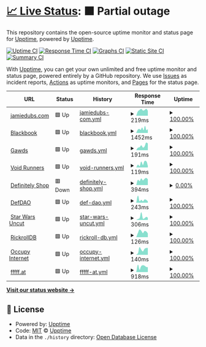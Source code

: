 # [📈 Live Status](https://status.jamiedubs.com): <!--live status--> **🟧 Partial outage**

This repository contains the open-source uptime monitor and status page for [Upptime](https://upptime.js.org), powered by [Upptime](https://github.com/upptime/upptime).

[![Uptime CI](https://github.com/jamiew/uptime-monitor/workflows/Uptime%20CI/badge.svg)](https://github.com/jamiew/uptime-monitor/actions?query=workflow%3A%22Uptime+CI%22)
[![Response Time CI](https://github.com/jamiew/uptime-monitor/workflows/Response%20Time%20CI/badge.svg)](https://github.com/jamiew/uptime-monitor/actions?query=workflow%3A%22Response+Time+CI%22)
[![Graphs CI](https://github.com/jamiew/uptime-monitor/workflows/Graphs%20CI/badge.svg)](https://github.com/jamiew/uptime-monitor/actions?query=workflow%3A%22Graphs+CI%22)
[![Static Site CI](https://github.com/jamiew/uptime-monitor/workflows/Static%20Site%20CI/badge.svg)](https://github.com/jamiew/uptime-monitor/actions?query=workflow%3A%22Static+Site+CI%22)
[![Summary CI](https://github.com/jamiew/uptime-monitor/workflows/Summary%20CI/badge.svg)](https://github.com/jamiew/uptime-monitor/actions?query=workflow%3A%22Summary+CI%22)

With [Upptime](https://upptime.js.org), you can get your own unlimited and free uptime monitor and status page, powered entirely by a GitHub repository. We use [Issues](https://github.com/upptime/upptime/issues) as incident reports, [Actions](https://github.com/jamiew/uptime-monitor/actions) as uptime monitors, and [Pages](https://status.jamiedubs.com) for the status page.

<!--start: status pages-->
<!-- This summary is generated by Upptime (https://github.com/upptime/upptime) -->
<!-- Do not edit this manually, your changes will be overwritten -->
<!-- prettier-ignore -->
| URL | Status | History | Response Time | Uptime |
| --- | ------ | ------- | ------------- | ------ |
| <img alt="" src="https://icons.duckduckgo.com/ip3/www.jamiedubs.com.ico" height="13"> [jamiedubs.com](https://www.jamiedubs.com) | 🟩 Up | [jamiedubs-com.yml](https://github.com/jamiew/uptime-monitor/commits/HEAD/history/jamiedubs-com.yml) | <details><summary><img alt="Response time graph" src="./graphs/jamiedubs-com/response-time-week.png" height="20"> 219ms</summary><br><a href="https://status.jamiedubs.com/history/jamiedubs-com"><img alt="Response time 251" src="https://img.shields.io/endpoint?url=https%3A%2F%2Fraw.githubusercontent.com%2Fjamiew%2Fuptime-monitor%2FHEAD%2Fapi%2Fjamiedubs-com%2Fresponse-time.json"></a><br><a href="https://status.jamiedubs.com/history/jamiedubs-com"><img alt="24-hour response time 179" src="https://img.shields.io/endpoint?url=https%3A%2F%2Fraw.githubusercontent.com%2Fjamiew%2Fuptime-monitor%2FHEAD%2Fapi%2Fjamiedubs-com%2Fresponse-time-day.json"></a><br><a href="https://status.jamiedubs.com/history/jamiedubs-com"><img alt="7-day response time 219" src="https://img.shields.io/endpoint?url=https%3A%2F%2Fraw.githubusercontent.com%2Fjamiew%2Fuptime-monitor%2FHEAD%2Fapi%2Fjamiedubs-com%2Fresponse-time-week.json"></a><br><a href="https://status.jamiedubs.com/history/jamiedubs-com"><img alt="30-day response time 261" src="https://img.shields.io/endpoint?url=https%3A%2F%2Fraw.githubusercontent.com%2Fjamiew%2Fuptime-monitor%2FHEAD%2Fapi%2Fjamiedubs-com%2Fresponse-time-month.json"></a><br><a href="https://status.jamiedubs.com/history/jamiedubs-com"><img alt="1-year response time 251" src="https://img.shields.io/endpoint?url=https%3A%2F%2Fraw.githubusercontent.com%2Fjamiew%2Fuptime-monitor%2FHEAD%2Fapi%2Fjamiedubs-com%2Fresponse-time-year.json"></a></details> | <details><summary><a href="https://status.jamiedubs.com/history/jamiedubs-com">100.00%</a></summary><a href="https://status.jamiedubs.com/history/jamiedubs-com"><img alt="All-time uptime 99.99%" src="https://img.shields.io/endpoint?url=https%3A%2F%2Fraw.githubusercontent.com%2Fjamiew%2Fuptime-monitor%2FHEAD%2Fapi%2Fjamiedubs-com%2Fuptime.json"></a><br><a href="https://status.jamiedubs.com/history/jamiedubs-com"><img alt="24-hour uptime 100.00%" src="https://img.shields.io/endpoint?url=https%3A%2F%2Fraw.githubusercontent.com%2Fjamiew%2Fuptime-monitor%2FHEAD%2Fapi%2Fjamiedubs-com%2Fuptime-day.json"></a><br><a href="https://status.jamiedubs.com/history/jamiedubs-com"><img alt="7-day uptime 100.00%" src="https://img.shields.io/endpoint?url=https%3A%2F%2Fraw.githubusercontent.com%2Fjamiew%2Fuptime-monitor%2FHEAD%2Fapi%2Fjamiedubs-com%2Fuptime-week.json"></a><br><a href="https://status.jamiedubs.com/history/jamiedubs-com"><img alt="30-day uptime 100.00%" src="https://img.shields.io/endpoint?url=https%3A%2F%2Fraw.githubusercontent.com%2Fjamiew%2Fuptime-monitor%2FHEAD%2Fapi%2Fjamiedubs-com%2Fuptime-month.json"></a><br><a href="https://status.jamiedubs.com/history/jamiedubs-com"><img alt="1-year uptime 99.99%" src="https://img.shields.io/endpoint?url=https%3A%2F%2Fraw.githubusercontent.com%2Fjamiew%2Fuptime-monitor%2FHEAD%2Fapi%2Fjamiedubs-com%2Fuptime-year.json"></a></details>
| <img alt="" src="https://icons.duckduckgo.com/ip3/000000book.com.ico" height="13"> [Blackbook](https://000000book.com) | 🟩 Up | [blackbook.yml](https://github.com/jamiew/uptime-monitor/commits/HEAD/history/blackbook.yml) | <details><summary><img alt="Response time graph" src="./graphs/blackbook/response-time-week.png" height="20"> 1452ms</summary><br><a href="https://status.jamiedubs.com/history/blackbook"><img alt="Response time 646" src="https://img.shields.io/endpoint?url=https%3A%2F%2Fraw.githubusercontent.com%2Fjamiew%2Fuptime-monitor%2FHEAD%2Fapi%2Fblackbook%2Fresponse-time.json"></a><br><a href="https://status.jamiedubs.com/history/blackbook"><img alt="24-hour response time 6455" src="https://img.shields.io/endpoint?url=https%3A%2F%2Fraw.githubusercontent.com%2Fjamiew%2Fuptime-monitor%2FHEAD%2Fapi%2Fblackbook%2Fresponse-time-day.json"></a><br><a href="https://status.jamiedubs.com/history/blackbook"><img alt="7-day response time 1452" src="https://img.shields.io/endpoint?url=https%3A%2F%2Fraw.githubusercontent.com%2Fjamiew%2Fuptime-monitor%2FHEAD%2Fapi%2Fblackbook%2Fresponse-time-week.json"></a><br><a href="https://status.jamiedubs.com/history/blackbook"><img alt="30-day response time 1080" src="https://img.shields.io/endpoint?url=https%3A%2F%2Fraw.githubusercontent.com%2Fjamiew%2Fuptime-monitor%2FHEAD%2Fapi%2Fblackbook%2Fresponse-time-month.json"></a><br><a href="https://status.jamiedubs.com/history/blackbook"><img alt="1-year response time 646" src="https://img.shields.io/endpoint?url=https%3A%2F%2Fraw.githubusercontent.com%2Fjamiew%2Fuptime-monitor%2FHEAD%2Fapi%2Fblackbook%2Fresponse-time-year.json"></a></details> | <details><summary><a href="https://status.jamiedubs.com/history/blackbook">100.00%</a></summary><a href="https://status.jamiedubs.com/history/blackbook"><img alt="All-time uptime 100.00%" src="https://img.shields.io/endpoint?url=https%3A%2F%2Fraw.githubusercontent.com%2Fjamiew%2Fuptime-monitor%2FHEAD%2Fapi%2Fblackbook%2Fuptime.json"></a><br><a href="https://status.jamiedubs.com/history/blackbook"><img alt="24-hour uptime 100.00%" src="https://img.shields.io/endpoint?url=https%3A%2F%2Fraw.githubusercontent.com%2Fjamiew%2Fuptime-monitor%2FHEAD%2Fapi%2Fblackbook%2Fuptime-day.json"></a><br><a href="https://status.jamiedubs.com/history/blackbook"><img alt="7-day uptime 100.00%" src="https://img.shields.io/endpoint?url=https%3A%2F%2Fraw.githubusercontent.com%2Fjamiew%2Fuptime-monitor%2FHEAD%2Fapi%2Fblackbook%2Fuptime-week.json"></a><br><a href="https://status.jamiedubs.com/history/blackbook"><img alt="30-day uptime 100.00%" src="https://img.shields.io/endpoint?url=https%3A%2F%2Fraw.githubusercontent.com%2Fjamiew%2Fuptime-monitor%2FHEAD%2Fapi%2Fblackbook%2Fuptime-month.json"></a><br><a href="https://status.jamiedubs.com/history/blackbook"><img alt="1-year uptime 100.00%" src="https://img.shields.io/endpoint?url=https%3A%2F%2Fraw.githubusercontent.com%2Fjamiew%2Fuptime-monitor%2FHEAD%2Fapi%2Fblackbook%2Fuptime-year.json"></a></details>
| <img alt="" src="https://icons.duckduckgo.com/ip3/www.gawds.xyz.ico" height="13"> [Gawds](https://www.gawds.xyz) | 🟩 Up | [gawds.yml](https://github.com/jamiew/uptime-monitor/commits/HEAD/history/gawds.yml) | <details><summary><img alt="Response time graph" src="./graphs/gawds/response-time-week.png" height="20"> 191ms</summary><br><a href="https://status.jamiedubs.com/history/gawds"><img alt="Response time 242" src="https://img.shields.io/endpoint?url=https%3A%2F%2Fraw.githubusercontent.com%2Fjamiew%2Fuptime-monitor%2FHEAD%2Fapi%2Fgawds%2Fresponse-time.json"></a><br><a href="https://status.jamiedubs.com/history/gawds"><img alt="24-hour response time 52" src="https://img.shields.io/endpoint?url=https%3A%2F%2Fraw.githubusercontent.com%2Fjamiew%2Fuptime-monitor%2FHEAD%2Fapi%2Fgawds%2Fresponse-time-day.json"></a><br><a href="https://status.jamiedubs.com/history/gawds"><img alt="7-day response time 191" src="https://img.shields.io/endpoint?url=https%3A%2F%2Fraw.githubusercontent.com%2Fjamiew%2Fuptime-monitor%2FHEAD%2Fapi%2Fgawds%2Fresponse-time-week.json"></a><br><a href="https://status.jamiedubs.com/history/gawds"><img alt="30-day response time 206" src="https://img.shields.io/endpoint?url=https%3A%2F%2Fraw.githubusercontent.com%2Fjamiew%2Fuptime-monitor%2FHEAD%2Fapi%2Fgawds%2Fresponse-time-month.json"></a><br><a href="https://status.jamiedubs.com/history/gawds"><img alt="1-year response time 242" src="https://img.shields.io/endpoint?url=https%3A%2F%2Fraw.githubusercontent.com%2Fjamiew%2Fuptime-monitor%2FHEAD%2Fapi%2Fgawds%2Fresponse-time-year.json"></a></details> | <details><summary><a href="https://status.jamiedubs.com/history/gawds">100.00%</a></summary><a href="https://status.jamiedubs.com/history/gawds"><img alt="All-time uptime 100.00%" src="https://img.shields.io/endpoint?url=https%3A%2F%2Fraw.githubusercontent.com%2Fjamiew%2Fuptime-monitor%2FHEAD%2Fapi%2Fgawds%2Fuptime.json"></a><br><a href="https://status.jamiedubs.com/history/gawds"><img alt="24-hour uptime 100.00%" src="https://img.shields.io/endpoint?url=https%3A%2F%2Fraw.githubusercontent.com%2Fjamiew%2Fuptime-monitor%2FHEAD%2Fapi%2Fgawds%2Fuptime-day.json"></a><br><a href="https://status.jamiedubs.com/history/gawds"><img alt="7-day uptime 100.00%" src="https://img.shields.io/endpoint?url=https%3A%2F%2Fraw.githubusercontent.com%2Fjamiew%2Fuptime-monitor%2FHEAD%2Fapi%2Fgawds%2Fuptime-week.json"></a><br><a href="https://status.jamiedubs.com/history/gawds"><img alt="30-day uptime 100.00%" src="https://img.shields.io/endpoint?url=https%3A%2F%2Fraw.githubusercontent.com%2Fjamiew%2Fuptime-monitor%2FHEAD%2Fapi%2Fgawds%2Fuptime-month.json"></a><br><a href="https://status.jamiedubs.com/history/gawds"><img alt="1-year uptime 100.00%" src="https://img.shields.io/endpoint?url=https%3A%2F%2Fraw.githubusercontent.com%2Fjamiew%2Fuptime-monitor%2FHEAD%2Fapi%2Fgawds%2Fuptime-year.json"></a></details>
| <img alt="" src="https://icons.duckduckgo.com/ip3/voidrunners.io.ico" height="13"> [Void Runners](https://voidrunners.io) | 🟩 Up | [void-runners.yml](https://github.com/jamiew/uptime-monitor/commits/HEAD/history/void-runners.yml) | <details><summary><img alt="Response time graph" src="./graphs/void-runners/response-time-week.png" height="20"> 119ms</summary><br><a href="https://status.jamiedubs.com/history/void-runners"><img alt="Response time 210" src="https://img.shields.io/endpoint?url=https%3A%2F%2Fraw.githubusercontent.com%2Fjamiew%2Fuptime-monitor%2FHEAD%2Fapi%2Fvoid-runners%2Fresponse-time.json"></a><br><a href="https://status.jamiedubs.com/history/void-runners"><img alt="24-hour response time 81" src="https://img.shields.io/endpoint?url=https%3A%2F%2Fraw.githubusercontent.com%2Fjamiew%2Fuptime-monitor%2FHEAD%2Fapi%2Fvoid-runners%2Fresponse-time-day.json"></a><br><a href="https://status.jamiedubs.com/history/void-runners"><img alt="7-day response time 119" src="https://img.shields.io/endpoint?url=https%3A%2F%2Fraw.githubusercontent.com%2Fjamiew%2Fuptime-monitor%2FHEAD%2Fapi%2Fvoid-runners%2Fresponse-time-week.json"></a><br><a href="https://status.jamiedubs.com/history/void-runners"><img alt="30-day response time 104" src="https://img.shields.io/endpoint?url=https%3A%2F%2Fraw.githubusercontent.com%2Fjamiew%2Fuptime-monitor%2FHEAD%2Fapi%2Fvoid-runners%2Fresponse-time-month.json"></a><br><a href="https://status.jamiedubs.com/history/void-runners"><img alt="1-year response time 210" src="https://img.shields.io/endpoint?url=https%3A%2F%2Fraw.githubusercontent.com%2Fjamiew%2Fuptime-monitor%2FHEAD%2Fapi%2Fvoid-runners%2Fresponse-time-year.json"></a></details> | <details><summary><a href="https://status.jamiedubs.com/history/void-runners">100.00%</a></summary><a href="https://status.jamiedubs.com/history/void-runners"><img alt="All-time uptime 100.00%" src="https://img.shields.io/endpoint?url=https%3A%2F%2Fraw.githubusercontent.com%2Fjamiew%2Fuptime-monitor%2FHEAD%2Fapi%2Fvoid-runners%2Fuptime.json"></a><br><a href="https://status.jamiedubs.com/history/void-runners"><img alt="24-hour uptime 100.00%" src="https://img.shields.io/endpoint?url=https%3A%2F%2Fraw.githubusercontent.com%2Fjamiew%2Fuptime-monitor%2FHEAD%2Fapi%2Fvoid-runners%2Fuptime-day.json"></a><br><a href="https://status.jamiedubs.com/history/void-runners"><img alt="7-day uptime 100.00%" src="https://img.shields.io/endpoint?url=https%3A%2F%2Fraw.githubusercontent.com%2Fjamiew%2Fuptime-monitor%2FHEAD%2Fapi%2Fvoid-runners%2Fuptime-week.json"></a><br><a href="https://status.jamiedubs.com/history/void-runners"><img alt="30-day uptime 100.00%" src="https://img.shields.io/endpoint?url=https%3A%2F%2Fraw.githubusercontent.com%2Fjamiew%2Fuptime-monitor%2FHEAD%2Fapi%2Fvoid-runners%2Fuptime-month.json"></a><br><a href="https://status.jamiedubs.com/history/void-runners"><img alt="1-year uptime 100.00%" src="https://img.shields.io/endpoint?url=https%3A%2F%2Fraw.githubusercontent.com%2Fjamiew%2Fuptime-monitor%2FHEAD%2Fapi%2Fvoid-runners%2Fuptime-year.json"></a></details>
| <img alt="" src="https://icons.duckduckgo.com/ip3/definitely.shop.ico" height="13"> [Definitely Shop](https://definitely.shop/) | 🟥 Down | [definitely-shop.yml](https://github.com/jamiew/uptime-monitor/commits/HEAD/history/definitely-shop.yml) | <details><summary><img alt="Response time graph" src="./graphs/definitely-shop/response-time-week.png" height="20"> 394ms</summary><br><a href="https://status.jamiedubs.com/history/definitely-shop"><img alt="Response time 290" src="https://img.shields.io/endpoint?url=https%3A%2F%2Fraw.githubusercontent.com%2Fjamiew%2Fuptime-monitor%2FHEAD%2Fapi%2Fdefinitely-shop%2Fresponse-time.json"></a><br><a href="https://status.jamiedubs.com/history/definitely-shop"><img alt="24-hour response time 1655" src="https://img.shields.io/endpoint?url=https%3A%2F%2Fraw.githubusercontent.com%2Fjamiew%2Fuptime-monitor%2FHEAD%2Fapi%2Fdefinitely-shop%2Fresponse-time-day.json"></a><br><a href="https://status.jamiedubs.com/history/definitely-shop"><img alt="7-day response time 394" src="https://img.shields.io/endpoint?url=https%3A%2F%2Fraw.githubusercontent.com%2Fjamiew%2Fuptime-monitor%2FHEAD%2Fapi%2Fdefinitely-shop%2Fresponse-time-week.json"></a><br><a href="https://status.jamiedubs.com/history/definitely-shop"><img alt="30-day response time 315" src="https://img.shields.io/endpoint?url=https%3A%2F%2Fraw.githubusercontent.com%2Fjamiew%2Fuptime-monitor%2FHEAD%2Fapi%2Fdefinitely-shop%2Fresponse-time-month.json"></a><br><a href="https://status.jamiedubs.com/history/definitely-shop"><img alt="1-year response time 290" src="https://img.shields.io/endpoint?url=https%3A%2F%2Fraw.githubusercontent.com%2Fjamiew%2Fuptime-monitor%2FHEAD%2Fapi%2Fdefinitely-shop%2Fresponse-time-year.json"></a></details> | <details><summary><a href="https://status.jamiedubs.com/history/definitely-shop">0.00%</a></summary><a href="https://status.jamiedubs.com/history/definitely-shop"><img alt="All-time uptime 78.06%" src="https://img.shields.io/endpoint?url=https%3A%2F%2Fraw.githubusercontent.com%2Fjamiew%2Fuptime-monitor%2FHEAD%2Fapi%2Fdefinitely-shop%2Fuptime.json"></a><br><a href="https://status.jamiedubs.com/history/definitely-shop"><img alt="24-hour uptime 0.00%" src="https://img.shields.io/endpoint?url=https%3A%2F%2Fraw.githubusercontent.com%2Fjamiew%2Fuptime-monitor%2FHEAD%2Fapi%2Fdefinitely-shop%2Fuptime-day.json"></a><br><a href="https://status.jamiedubs.com/history/definitely-shop"><img alt="7-day uptime 0.00%" src="https://img.shields.io/endpoint?url=https%3A%2F%2Fraw.githubusercontent.com%2Fjamiew%2Fuptime-monitor%2FHEAD%2Fapi%2Fdefinitely-shop%2Fuptime-week.json"></a><br><a href="https://status.jamiedubs.com/history/definitely-shop"><img alt="30-day uptime 20.20%" src="https://img.shields.io/endpoint?url=https%3A%2F%2Fraw.githubusercontent.com%2Fjamiew%2Fuptime-monitor%2FHEAD%2Fapi%2Fdefinitely-shop%2Fuptime-month.json"></a><br><a href="https://status.jamiedubs.com/history/definitely-shop"><img alt="1-year uptime 78.06%" src="https://img.shields.io/endpoint?url=https%3A%2F%2Fraw.githubusercontent.com%2Fjamiew%2Fuptime-monitor%2FHEAD%2Fapi%2Fdefinitely-shop%2Fuptime-year.json"></a></details>
| <img alt="" src="https://icons.duckduckgo.com/ip3/www.defdao.xyz.ico" height="13"> [DefDAO](https://www.defdao.xyz) | 🟩 Up | [def-dao.yml](https://github.com/jamiew/uptime-monitor/commits/HEAD/history/def-dao.yml) | <details><summary><img alt="Response time graph" src="./graphs/def-dao/response-time-week.png" height="20"> 243ms</summary><br><a href="https://status.jamiedubs.com/history/def-dao"><img alt="Response time 200" src="https://img.shields.io/endpoint?url=https%3A%2F%2Fraw.githubusercontent.com%2Fjamiew%2Fuptime-monitor%2FHEAD%2Fapi%2Fdef-dao%2Fresponse-time.json"></a><br><a href="https://status.jamiedubs.com/history/def-dao"><img alt="24-hour response time 742" src="https://img.shields.io/endpoint?url=https%3A%2F%2Fraw.githubusercontent.com%2Fjamiew%2Fuptime-monitor%2FHEAD%2Fapi%2Fdef-dao%2Fresponse-time-day.json"></a><br><a href="https://status.jamiedubs.com/history/def-dao"><img alt="7-day response time 243" src="https://img.shields.io/endpoint?url=https%3A%2F%2Fraw.githubusercontent.com%2Fjamiew%2Fuptime-monitor%2FHEAD%2Fapi%2Fdef-dao%2Fresponse-time-week.json"></a><br><a href="https://status.jamiedubs.com/history/def-dao"><img alt="30-day response time 183" src="https://img.shields.io/endpoint?url=https%3A%2F%2Fraw.githubusercontent.com%2Fjamiew%2Fuptime-monitor%2FHEAD%2Fapi%2Fdef-dao%2Fresponse-time-month.json"></a><br><a href="https://status.jamiedubs.com/history/def-dao"><img alt="1-year response time 200" src="https://img.shields.io/endpoint?url=https%3A%2F%2Fraw.githubusercontent.com%2Fjamiew%2Fuptime-monitor%2FHEAD%2Fapi%2Fdef-dao%2Fresponse-time-year.json"></a></details> | <details><summary><a href="https://status.jamiedubs.com/history/def-dao">100.00%</a></summary><a href="https://status.jamiedubs.com/history/def-dao"><img alt="All-time uptime 100.00%" src="https://img.shields.io/endpoint?url=https%3A%2F%2Fraw.githubusercontent.com%2Fjamiew%2Fuptime-monitor%2FHEAD%2Fapi%2Fdef-dao%2Fuptime.json"></a><br><a href="https://status.jamiedubs.com/history/def-dao"><img alt="24-hour uptime 100.00%" src="https://img.shields.io/endpoint?url=https%3A%2F%2Fraw.githubusercontent.com%2Fjamiew%2Fuptime-monitor%2FHEAD%2Fapi%2Fdef-dao%2Fuptime-day.json"></a><br><a href="https://status.jamiedubs.com/history/def-dao"><img alt="7-day uptime 100.00%" src="https://img.shields.io/endpoint?url=https%3A%2F%2Fraw.githubusercontent.com%2Fjamiew%2Fuptime-monitor%2FHEAD%2Fapi%2Fdef-dao%2Fuptime-week.json"></a><br><a href="https://status.jamiedubs.com/history/def-dao"><img alt="30-day uptime 100.00%" src="https://img.shields.io/endpoint?url=https%3A%2F%2Fraw.githubusercontent.com%2Fjamiew%2Fuptime-monitor%2FHEAD%2Fapi%2Fdef-dao%2Fuptime-month.json"></a><br><a href="https://status.jamiedubs.com/history/def-dao"><img alt="1-year uptime 100.00%" src="https://img.shields.io/endpoint?url=https%3A%2F%2Fraw.githubusercontent.com%2Fjamiew%2Fuptime-monitor%2FHEAD%2Fapi%2Fdef-dao%2Fuptime-year.json"></a></details>
| <img alt="" src="https://icons.duckduckgo.com/ip3/www.starwarsuncut.com.ico" height="13"> [Star Wars Uncut](https://www.starwarsuncut.com) | 🟩 Up | [star-wars-uncut.yml](https://github.com/jamiew/uptime-monitor/commits/HEAD/history/star-wars-uncut.yml) | <details><summary><img alt="Response time graph" src="./graphs/star-wars-uncut/response-time-week.png" height="20"> 306ms</summary><br><a href="https://status.jamiedubs.com/history/star-wars-uncut"><img alt="Response time 242" src="https://img.shields.io/endpoint?url=https%3A%2F%2Fraw.githubusercontent.com%2Fjamiew%2Fuptime-monitor%2FHEAD%2Fapi%2Fstar-wars-uncut%2Fresponse-time.json"></a><br><a href="https://status.jamiedubs.com/history/star-wars-uncut"><img alt="24-hour response time 116" src="https://img.shields.io/endpoint?url=https%3A%2F%2Fraw.githubusercontent.com%2Fjamiew%2Fuptime-monitor%2FHEAD%2Fapi%2Fstar-wars-uncut%2Fresponse-time-day.json"></a><br><a href="https://status.jamiedubs.com/history/star-wars-uncut"><img alt="7-day response time 306" src="https://img.shields.io/endpoint?url=https%3A%2F%2Fraw.githubusercontent.com%2Fjamiew%2Fuptime-monitor%2FHEAD%2Fapi%2Fstar-wars-uncut%2Fresponse-time-week.json"></a><br><a href="https://status.jamiedubs.com/history/star-wars-uncut"><img alt="30-day response time 236" src="https://img.shields.io/endpoint?url=https%3A%2F%2Fraw.githubusercontent.com%2Fjamiew%2Fuptime-monitor%2FHEAD%2Fapi%2Fstar-wars-uncut%2Fresponse-time-month.json"></a><br><a href="https://status.jamiedubs.com/history/star-wars-uncut"><img alt="1-year response time 242" src="https://img.shields.io/endpoint?url=https%3A%2F%2Fraw.githubusercontent.com%2Fjamiew%2Fuptime-monitor%2FHEAD%2Fapi%2Fstar-wars-uncut%2Fresponse-time-year.json"></a></details> | <details><summary><a href="https://status.jamiedubs.com/history/star-wars-uncut">100.00%</a></summary><a href="https://status.jamiedubs.com/history/star-wars-uncut"><img alt="All-time uptime 99.90%" src="https://img.shields.io/endpoint?url=https%3A%2F%2Fraw.githubusercontent.com%2Fjamiew%2Fuptime-monitor%2FHEAD%2Fapi%2Fstar-wars-uncut%2Fuptime.json"></a><br><a href="https://status.jamiedubs.com/history/star-wars-uncut"><img alt="24-hour uptime 100.00%" src="https://img.shields.io/endpoint?url=https%3A%2F%2Fraw.githubusercontent.com%2Fjamiew%2Fuptime-monitor%2FHEAD%2Fapi%2Fstar-wars-uncut%2Fuptime-day.json"></a><br><a href="https://status.jamiedubs.com/history/star-wars-uncut"><img alt="7-day uptime 100.00%" src="https://img.shields.io/endpoint?url=https%3A%2F%2Fraw.githubusercontent.com%2Fjamiew%2Fuptime-monitor%2FHEAD%2Fapi%2Fstar-wars-uncut%2Fuptime-week.json"></a><br><a href="https://status.jamiedubs.com/history/star-wars-uncut"><img alt="30-day uptime 100.00%" src="https://img.shields.io/endpoint?url=https%3A%2F%2Fraw.githubusercontent.com%2Fjamiew%2Fuptime-monitor%2FHEAD%2Fapi%2Fstar-wars-uncut%2Fuptime-month.json"></a><br><a href="https://status.jamiedubs.com/history/star-wars-uncut"><img alt="1-year uptime 99.90%" src="https://img.shields.io/endpoint?url=https%3A%2F%2Fraw.githubusercontent.com%2Fjamiew%2Fuptime-monitor%2FHEAD%2Fapi%2Fstar-wars-uncut%2Fuptime-year.json"></a></details>
| <img alt="" src="https://icons.duckduckgo.com/ip3/rickrolldb.com.ico" height="13"> [RickrollDB](https://rickrolldb.com/) | 🟩 Up | [rickroll-db.yml](https://github.com/jamiew/uptime-monitor/commits/HEAD/history/rickroll-db.yml) | <details><summary><img alt="Response time graph" src="./graphs/rickroll-db/response-time-week.png" height="20"> 126ms</summary><br><a href="https://status.jamiedubs.com/history/rickroll-db"><img alt="Response time 138" src="https://img.shields.io/endpoint?url=https%3A%2F%2Fraw.githubusercontent.com%2Fjamiew%2Fuptime-monitor%2FHEAD%2Fapi%2Frickroll-db%2Fresponse-time.json"></a><br><a href="https://status.jamiedubs.com/history/rickroll-db"><img alt="24-hour response time 101" src="https://img.shields.io/endpoint?url=https%3A%2F%2Fraw.githubusercontent.com%2Fjamiew%2Fuptime-monitor%2FHEAD%2Fapi%2Frickroll-db%2Fresponse-time-day.json"></a><br><a href="https://status.jamiedubs.com/history/rickroll-db"><img alt="7-day response time 126" src="https://img.shields.io/endpoint?url=https%3A%2F%2Fraw.githubusercontent.com%2Fjamiew%2Fuptime-monitor%2FHEAD%2Fapi%2Frickroll-db%2Fresponse-time-week.json"></a><br><a href="https://status.jamiedubs.com/history/rickroll-db"><img alt="30-day response time 145" src="https://img.shields.io/endpoint?url=https%3A%2F%2Fraw.githubusercontent.com%2Fjamiew%2Fuptime-monitor%2FHEAD%2Fapi%2Frickroll-db%2Fresponse-time-month.json"></a><br><a href="https://status.jamiedubs.com/history/rickroll-db"><img alt="1-year response time 138" src="https://img.shields.io/endpoint?url=https%3A%2F%2Fraw.githubusercontent.com%2Fjamiew%2Fuptime-monitor%2FHEAD%2Fapi%2Frickroll-db%2Fresponse-time-year.json"></a></details> | <details><summary><a href="https://status.jamiedubs.com/history/rickroll-db">100.00%</a></summary><a href="https://status.jamiedubs.com/history/rickroll-db"><img alt="All-time uptime 99.99%" src="https://img.shields.io/endpoint?url=https%3A%2F%2Fraw.githubusercontent.com%2Fjamiew%2Fuptime-monitor%2FHEAD%2Fapi%2Frickroll-db%2Fuptime.json"></a><br><a href="https://status.jamiedubs.com/history/rickroll-db"><img alt="24-hour uptime 100.00%" src="https://img.shields.io/endpoint?url=https%3A%2F%2Fraw.githubusercontent.com%2Fjamiew%2Fuptime-monitor%2FHEAD%2Fapi%2Frickroll-db%2Fuptime-day.json"></a><br><a href="https://status.jamiedubs.com/history/rickroll-db"><img alt="7-day uptime 100.00%" src="https://img.shields.io/endpoint?url=https%3A%2F%2Fraw.githubusercontent.com%2Fjamiew%2Fuptime-monitor%2FHEAD%2Fapi%2Frickroll-db%2Fuptime-week.json"></a><br><a href="https://status.jamiedubs.com/history/rickroll-db"><img alt="30-day uptime 100.00%" src="https://img.shields.io/endpoint?url=https%3A%2F%2Fraw.githubusercontent.com%2Fjamiew%2Fuptime-monitor%2FHEAD%2Fapi%2Frickroll-db%2Fuptime-month.json"></a><br><a href="https://status.jamiedubs.com/history/rickroll-db"><img alt="1-year uptime 99.99%" src="https://img.shields.io/endpoint?url=https%3A%2F%2Fraw.githubusercontent.com%2Fjamiew%2Fuptime-monitor%2FHEAD%2Fapi%2Frickroll-db%2Fuptime-year.json"></a></details>
| <img alt="" src="https://icons.duckduckgo.com/ip3/occupyinter.net.ico" height="13"> [Occupy Internet](http://occupyinter.net) | 🟩 Up | [occupy-internet.yml](https://github.com/jamiew/uptime-monitor/commits/HEAD/history/occupy-internet.yml) | <details><summary><img alt="Response time graph" src="./graphs/occupy-internet/response-time-week.png" height="20"> 140ms</summary><br><a href="https://status.jamiedubs.com/history/occupy-internet"><img alt="Response time 164" src="https://img.shields.io/endpoint?url=https%3A%2F%2Fraw.githubusercontent.com%2Fjamiew%2Fuptime-monitor%2FHEAD%2Fapi%2Foccupy-internet%2Fresponse-time.json"></a><br><a href="https://status.jamiedubs.com/history/occupy-internet"><img alt="24-hour response time 60" src="https://img.shields.io/endpoint?url=https%3A%2F%2Fraw.githubusercontent.com%2Fjamiew%2Fuptime-monitor%2FHEAD%2Fapi%2Foccupy-internet%2Fresponse-time-day.json"></a><br><a href="https://status.jamiedubs.com/history/occupy-internet"><img alt="7-day response time 140" src="https://img.shields.io/endpoint?url=https%3A%2F%2Fraw.githubusercontent.com%2Fjamiew%2Fuptime-monitor%2FHEAD%2Fapi%2Foccupy-internet%2Fresponse-time-week.json"></a><br><a href="https://status.jamiedubs.com/history/occupy-internet"><img alt="30-day response time 152" src="https://img.shields.io/endpoint?url=https%3A%2F%2Fraw.githubusercontent.com%2Fjamiew%2Fuptime-monitor%2FHEAD%2Fapi%2Foccupy-internet%2Fresponse-time-month.json"></a><br><a href="https://status.jamiedubs.com/history/occupy-internet"><img alt="1-year response time 164" src="https://img.shields.io/endpoint?url=https%3A%2F%2Fraw.githubusercontent.com%2Fjamiew%2Fuptime-monitor%2FHEAD%2Fapi%2Foccupy-internet%2Fresponse-time-year.json"></a></details> | <details><summary><a href="https://status.jamiedubs.com/history/occupy-internet">100.00%</a></summary><a href="https://status.jamiedubs.com/history/occupy-internet"><img alt="All-time uptime 99.93%" src="https://img.shields.io/endpoint?url=https%3A%2F%2Fraw.githubusercontent.com%2Fjamiew%2Fuptime-monitor%2FHEAD%2Fapi%2Foccupy-internet%2Fuptime.json"></a><br><a href="https://status.jamiedubs.com/history/occupy-internet"><img alt="24-hour uptime 100.00%" src="https://img.shields.io/endpoint?url=https%3A%2F%2Fraw.githubusercontent.com%2Fjamiew%2Fuptime-monitor%2FHEAD%2Fapi%2Foccupy-internet%2Fuptime-day.json"></a><br><a href="https://status.jamiedubs.com/history/occupy-internet"><img alt="7-day uptime 100.00%" src="https://img.shields.io/endpoint?url=https%3A%2F%2Fraw.githubusercontent.com%2Fjamiew%2Fuptime-monitor%2FHEAD%2Fapi%2Foccupy-internet%2Fuptime-week.json"></a><br><a href="https://status.jamiedubs.com/history/occupy-internet"><img alt="30-day uptime 100.00%" src="https://img.shields.io/endpoint?url=https%3A%2F%2Fraw.githubusercontent.com%2Fjamiew%2Fuptime-monitor%2FHEAD%2Fapi%2Foccupy-internet%2Fuptime-month.json"></a><br><a href="https://status.jamiedubs.com/history/occupy-internet"><img alt="1-year uptime 99.93%" src="https://img.shields.io/endpoint?url=https%3A%2F%2Fraw.githubusercontent.com%2Fjamiew%2Fuptime-monitor%2FHEAD%2Fapi%2Foccupy-internet%2Fuptime-year.json"></a></details>
| <img alt="" src="https://icons.duckduckgo.com/ip3/fffff.at.ico" height="13"> [fffff.at](http://fffff.at) | 🟩 Up | [fffff-at.yml](https://github.com/jamiew/uptime-monitor/commits/HEAD/history/fffff-at.yml) | <details><summary><img alt="Response time graph" src="./graphs/fffff-at/response-time-week.png" height="20"> 918ms</summary><br><a href="https://status.jamiedubs.com/history/fffff-at"><img alt="Response time 712" src="https://img.shields.io/endpoint?url=https%3A%2F%2Fraw.githubusercontent.com%2Fjamiew%2Fuptime-monitor%2FHEAD%2Fapi%2Ffffff-at%2Fresponse-time.json"></a><br><a href="https://status.jamiedubs.com/history/fffff-at"><img alt="24-hour response time 2815" src="https://img.shields.io/endpoint?url=https%3A%2F%2Fraw.githubusercontent.com%2Fjamiew%2Fuptime-monitor%2FHEAD%2Fapi%2Ffffff-at%2Fresponse-time-day.json"></a><br><a href="https://status.jamiedubs.com/history/fffff-at"><img alt="7-day response time 918" src="https://img.shields.io/endpoint?url=https%3A%2F%2Fraw.githubusercontent.com%2Fjamiew%2Fuptime-monitor%2FHEAD%2Fapi%2Ffffff-at%2Fresponse-time-week.json"></a><br><a href="https://status.jamiedubs.com/history/fffff-at"><img alt="30-day response time 931" src="https://img.shields.io/endpoint?url=https%3A%2F%2Fraw.githubusercontent.com%2Fjamiew%2Fuptime-monitor%2FHEAD%2Fapi%2Ffffff-at%2Fresponse-time-month.json"></a><br><a href="https://status.jamiedubs.com/history/fffff-at"><img alt="1-year response time 712" src="https://img.shields.io/endpoint?url=https%3A%2F%2Fraw.githubusercontent.com%2Fjamiew%2Fuptime-monitor%2FHEAD%2Fapi%2Ffffff-at%2Fresponse-time-year.json"></a></details> | <details><summary><a href="https://status.jamiedubs.com/history/fffff-at">100.00%</a></summary><a href="https://status.jamiedubs.com/history/fffff-at"><img alt="All-time uptime 100.00%" src="https://img.shields.io/endpoint?url=https%3A%2F%2Fraw.githubusercontent.com%2Fjamiew%2Fuptime-monitor%2FHEAD%2Fapi%2Ffffff-at%2Fuptime.json"></a><br><a href="https://status.jamiedubs.com/history/fffff-at"><img alt="24-hour uptime 100.00%" src="https://img.shields.io/endpoint?url=https%3A%2F%2Fraw.githubusercontent.com%2Fjamiew%2Fuptime-monitor%2FHEAD%2Fapi%2Ffffff-at%2Fuptime-day.json"></a><br><a href="https://status.jamiedubs.com/history/fffff-at"><img alt="7-day uptime 100.00%" src="https://img.shields.io/endpoint?url=https%3A%2F%2Fraw.githubusercontent.com%2Fjamiew%2Fuptime-monitor%2FHEAD%2Fapi%2Ffffff-at%2Fuptime-week.json"></a><br><a href="https://status.jamiedubs.com/history/fffff-at"><img alt="30-day uptime 100.00%" src="https://img.shields.io/endpoint?url=https%3A%2F%2Fraw.githubusercontent.com%2Fjamiew%2Fuptime-monitor%2FHEAD%2Fapi%2Ffffff-at%2Fuptime-month.json"></a><br><a href="https://status.jamiedubs.com/history/fffff-at"><img alt="1-year uptime 100.00%" src="https://img.shields.io/endpoint?url=https%3A%2F%2Fraw.githubusercontent.com%2Fjamiew%2Fuptime-monitor%2FHEAD%2Fapi%2Ffffff-at%2Fuptime-year.json"></a></details>

<!--end: status pages-->

[**Visit our status website →**](https://status.jamiedubs.com)

## 📄 License

- Powered by: [Upptime](https://github.com/upptime/upptime)
- Code: [MIT](./LICENSE) © [Upptime](https://upptime.js.org)
- Data in the `./history` directory: [Open Database License](https://opendatacommons.org/licenses/odbl/1-0/)
